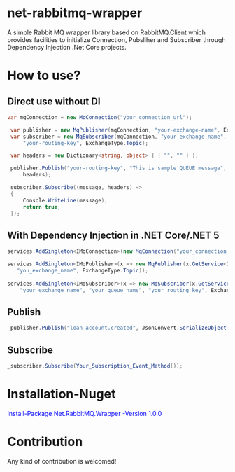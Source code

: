 # net-rabbitmq-wrapper
 A simple Rabbit MQ wrapper library based on RabbitMQ.Client which provides facilities to initialize Connection, Pubsliher and Subscriber through Dependency Injection .Net Core projects.

# How to use?

Direct use without DI
----------------------
```C#
var mqConnection = new MqConnection("your_connection_url");

 var publisher = new MqPublisher(mqConnection, "your-exchange-name", ExchangeType.Topic);
 var subscriber = new MqSubscriber(mqConnection, "your-exchange-name", "your-queue-name",
     "your-routing-key", ExchangeType.Topic);

 var headers = new Dictionary<string, object> { { "", "" } };

 publisher.Publish("your-routing-key", "This is sample QUEUE message", 
     headers);

 subscriber.Subscribe((message, headers) =>
 {
     Console.WriteLine(message);
     return true;
 });
```

With Dependency Injection in .NET Core/.NET 5
---------------------------------------------
```C#
services.AddSingleton<IMqConnection>(new MqConnection("your_connection_url"));

services.AddSingleton<IMqPublisher>(x => new MqPublisher(x.GetService<IMqConnection>(),
   "you_exchange_name", ExchangeType.Topic));
   
services.AddSingleton<IMqSubscriber>(x => new MqSubscriber(x.GetService<IMqConnection>(),
    "your_exchange_name", "your_queue_name", "your_routing_key", ExchangeType.Topic));
```

Publish
--------
```C#
_publisher.Publish("loan_account.created", JsonConvert.SerializeObject("your_object"));
```

Subscribe
---------
```C#
_subscriber.Subscribe(Your_Subscription_Event_Method());
```

# Installation-Nuget

<span style="color:blue">Install-Package Net.RabbitMQ.Wrapper -Version 1.0.0</span>

# Contribution
Any kind of contribution is welcomed!
